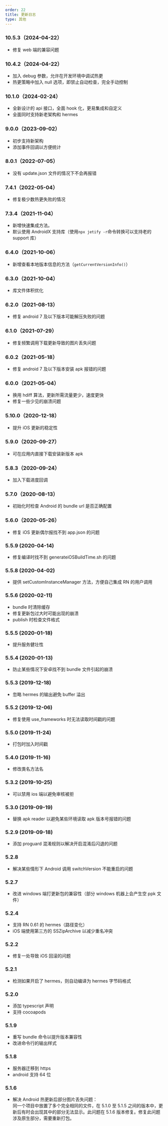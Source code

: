 ```yaml
---
order: 22
title: 更新日志
type: 其他
---
```


### 10.5.3（2024-04-22）

- 修复 web 端的兼容问题

### 10.4.2（2024-04-22）

- 加入 debug 参数，允许在开发环境中调试热更
- 热更策略中加入 null 选项，即禁止自动检查，完全手动控制

### 10.1.0（2024-02-24）

- 全新设计的 api 接口，全面 hook 化，更易集成和自定义
- 全面同时支持新老架构和 hermes

### 9.0.0（2023-09-02）

- 初步支持新架构
- 添加事件回调以方便统计

### 8.0.1（2022-07-05）

- 没有 update.json 文件的情况下不会再报错

### 7.4.1（2022-05-04）

- 修复极少数热更失败的情况

### 7.3.4（2021-11-04）

- 新增快速集成方法。
- 默认使用 AndroidX 支持库（使用`npx jetify -r`命令转换可以支持老的 support 库）

### 6.4.0（2021-10-06）

- 新增查看本地版本信息的方法（`getCurrentVersionInfo()`）

### 6.3.0（2021-10-04）

- 库文件体积优化

### 6.2.0（2021-08-13）

- 修复 android 7 及以下版本可能解压失败的问题

### 6.1.0（2021-07-29）

- 修复频繁调用下载更新导致的图片丢失问题

### 6.0.2（2021-05-18）

- 修复 android 7 及以下版本安装 apk 报错的问题

### 6.0.0（2021-05-04）

- 换用 hdiff 算法，更新所需流量更少，速度更快
- 修复一些少见的崩溃问题

### 5.10.0（2020-12-18）

- 提升 iOS 更新的稳定性

### 5.9.0（2020-09-27）

- 可在应用内直接下载安装新版本 apk

### 5.8.3（2020-09-24）

- 加入下载进度回调

### 5.7.0（2020-08-13）

- 初始化时检查 Android 的 bundle url 是否正确配置

### 5.6.0（2020-05-26）

- 修复 iOS 更新偶尔报找不到 app.json 的问题

### 5.5.9 (2020-04-14)

- 修复编译时找不到 generateiOSBuildTime.sh 的问题

### 5.5.8 (2020-04-02)

- 提供 setCustomInstanceManager 方法，方便自己集成 RN 的用户调用

### 5.5.6 (2020-02-11)

- bundle 时清除缓存
- 修复更新包过大时可能出现的崩溃
- publish 时检查文件格式

### 5.5.5 (2020-01-18)

- 提升服务健壮性

### 5.5.4 (2020-01-13)

- 防止某些情况下安卓找不到 bundle 文件引起的崩溃

### 5.5.3 (2019-12-18)

- 忽略 hermes 的输出避免 buffer 溢出

### 5.5.2 (2019-12-06)

- 修复使用 use_frameworks 时无法读取时间戳的问题

### 5.5.0 (2019-11-24)

- 打包时加入时间戳

### 5.4.0 (2019-11-16)

- 修改类名方法名

### 5.3.2 (2019-10-25)

- 可以禁用 ios 端以避免审核被拒

### 5.3.0 (2019-09-19)

- 替换 apk reader 以避免某些环境读取 apk 版本号报错的问题

### 5.2.9 (2019-09-18)

- 添加 proguard 混淆规则以解决开启混淆后闪退的问题

### 5.2.8

- 解决某些情形下 Android 调用 switchVersion 不能重启的问题

### 5.2.7

- 改进 windows 端打更新包的兼容性（部分 windows 机器上会产生空 ppk 文件）

### 5.2.4

- 支持 RN 0.61 的 hermes（路径变化）
- iOS 端使用第三方的 SSZipArchive 以减少重名冲突

### 5.2.2

- 修复一处导致 iOS 回滚的问题

### 5.2.1

- 检测如果开启了 hermes，则自动编译为 hermes 字节码格式

### 5.2.0

- 添加 typescript 声明
- 支持 cocoapods

### 5.1.9

- 重写 bundle 命令以提升版本兼容性
- 改进命令行的输出样式

### 5.1.8

- 服务器迁移到 https
- android 支持 64 位

### 5.1.6

- 解决 Android 热更新后部分图片丢失问题：  
  同一个项目中放置了多个完全相同的文件，在 5.1.0 至 5.1.5 之间的版本中，更新后有时会出现其中的部分无法显示。此问题在 5.1.6 版本修复。修复此问题涉及原生部分，需要重新打包。
